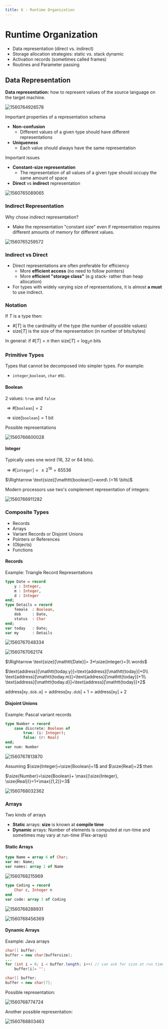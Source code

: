 ```yaml
---
title: 6 - Runtime Organization
---
```


# Runtime Organization

* Data representation (direct vs. indirect)
* Storage allocation strategies: static vs. stack dynamic
* Activation records (sometimes called frames)
* Routines and Parameter passing



## Data Representation

**Data representation:** how to represent values of the source language on the target machine.



![1560764926578](images/6-/1560764926578.png)



Important properties of a representation schema

* **Non-confusion**
    * Different values of a given type should have different representations
* **Uniqueness**
    * Each value should always have the same representation



Important issues

* **Constant-size representation**
    * The representation of all values of a given type should occupy the same amount of space
* **Direct** vs **indirect** representation

![1560765089065](images/6-/1560765089065.png)

### Indirect Representation

Why chose indirect representation?

* Make the representation "constant size" even if representation requires different amounts of memory for different values.

![1560765259572](images/6-/1560765259572.png)

### Indirect vs Direct

* Direct representations are often preferable for efficiency
    * More **efficient access** (no need to follow pointers)
    * More **efficient "storage class"** (e.g stack- rather than heap allocation)
* For types with widely varying size of representations, it is almost **a must** to use indirect. 



### Notation

If $T$ is a type then:

* $\#[T]$ is the cardinality of the type (the number of possible values)
* $\text{size}[T]$ is the size of the representation (in number of bits/bytes)

In general: if $\#[T]=n$ then $\text{size}[T]=\log_2n \text{ bits}$



### Primitive Types

Types that cannot be decomposed into simpler types. For example:

* `integer`,`boolean`, `char` etc.



#### Boolean 

2 values: `true` and `false`

$\Rightarrow \#[\mathtt{boolean}]=2$

$\Rightarrow \text{size}[\mathtt{boolean}]=1 \text{ bit}$



Possible representations

![1560766600028](images/6-runtime-organization/1560766600028.png)



#### Integer

Typically uses one word (16, 32 or 64 bits).

$\Rightarrow \#[\mathtt{integer}]=\leq 2^{16}=65536$

$\Rightarrow \text{size}[\mathtt{boolean}]=word\ (=16 \bits)$



Modern processors use two's complement representation of integers:

![1560766911282](images/6-runtime-organization/1560766911282.png)





### Composite  Types

* Records
* Arrays
* Variant Records or Disjoint Unions
* Pointers or References
* (Objects)
* Functions



#### Records

Example: Triangle Record Representations

```pascal
type Date = record
	y : Integer,
	m : Integer,
	d : Integer
end;
type Details = record
	female 	: Boolean,
	dob		: Date,
	status	: Char
end;
var today 	: Date;
var my		: Details
```

![1560767048334](images/6-runtime-organization/1560767048334.png)

![1560767062174](images/6-runtime-organization/1560767062174.png)

$\Rightarrow \text{size}[\mathtt{Date}]= 3*\size{integer}=3\ words$ 

$\text{address}[\mathtt{today.y}]=\text{address}[\mathtt{today}]+0\\
\text{address}[\mathtt{today.m}]=\text{address}[\mathtt{today}]+1\\
\text{address}[\mathtt{today.d}]=\text{address}[\mathtt{today}]+2$

$\text{address}[\mathtt{my.dob.m}]=\text{address}[\mathtt{my.dob}]+1=\text{address}[\mathtt{my}]+2$



#### Disjoint Unions

Example: Pascal variant records

```pascal
type Number = record
	case discrete: Boolean of
		true: (i: Integer);
		false: (r: Real)
end;
var num: Number
```

![1560767813870](images/6-runtime-organization/1560767813870.png)

Assuming $\size{Integer}=\size{Boolean}=1$ and $\size{Real}=2$ then

$\size{Number}=\size{Boolean}+ \max{(\size{Integer}, \size{Real})}=1+\max{(1,2)}=3$



![1560768032362](images/6-runtime-organization/1560768032362.png)

### Arrays

Two kinds of arrays

* **Static** arrays: **size** is known at **compile time**
* **Dynamic** arrays: Number of elements is computed at run-time and sometimes may vary at run-time (Flex-arrays)

#### Static Arrays

```pascal
type Name = array 6 of Char;
var me: Name;
var names: array 2 of Name
```

![1560768215969](images/6-runtime-organization/1560768215969.png)

```pascal
type Coding = record
	Char c, Integer n
end
var code: array 3 of Coding
```

![1560768288931](images/6-runtime-organization/1560768288931.png)

![1560768456369](images/6-runtime-organization/1560768456369.png)



#### Dynamic Arrays

Example: Java arrays

```java hl_lines="4"
char[] buffer;
buffer = new char[buffersize];
...
for (int i = 0; i < buffer.length; i++) // can ask for size at run time
	buffer[i]= '';
```

```java
char[] buffer;
buffer = new char[7];
```

Possible representation:

![1560768774724](images/6-runtime-organization/1560768774724.png)

Another possible representation:

![1560768803463](images/6-runtime-organization/1560768803463.png)

$$
\newcommand{\bits}{\text{ bits}}
\newcommand{\bit}{\text{ bit}}
\newcommand{\size}[1]{\text{size}[\mathtt{#1}]}
$$